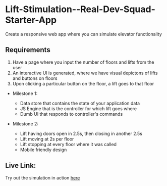 # Lift-Stimulation--Real-Dev-Squad-Starter-App
Create a responsive web app where you can simulate elevator functionality

## Requirements
1) Have a page where you input the number of floors and lifts from the user
2) An interactive UI is generated, where we have visual depictons of lifts and buttons on floors
3) Upon clicking a particular button on the floor, a lift goes to that floor

* Milestone 1:

    - Data store that contains the state of your application data
    - JS Engine that is the controller for which lift goes where
    - Dumb UI that responds to controller's commands

* Milestone 2:
    - Lift having doors open in 2.5s, then closing in another 2.5s
    - Lift moving at 2s per floor
    - Lift stopping at every floor where it was called
    - Mobile friendly design

## Live Link:

Try out the simulation in action [here](https://lift-simulation-v1.netlify.app/)